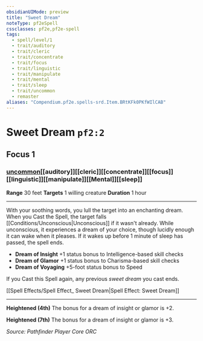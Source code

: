 ```yaml
---
obsidianUIMode: preview
title: "Sweet Dream"
noteType: pf2eSpell
cssclasses: pf2e,pf2e-spell
tags:
  - spell/level/1
  - trait/auditory
  - trait/cleric
  - trait/concentrate
  - trait/focus
  - trait/linguistic
  - trait/manipulate
  - trait/mental
  - trait/sleep
  - trait/uncommon
  - remaster
aliases: "Compendium.pf2e.spells-srd.Item.BRtKFk0PKfWIlCAB" 
---
```

# Sweet Dream  `pf2:2`  
## Focus 1
### [uncommon](uncommon "Uncommon Rarity Trait")[[auditory]][[cleric]][[concentrate]][[focus]][[linguistic]][[manipulate]][[Mental]][[sleep]]

**Range** 30 feet
**Targets** 1 willing creature
**Duration** 1 hour
* * * 
With your soothing words, you lull the target into an enchanting dream. When you Cast the Spell, the target falls [[Conditions/Unconscious|Unconscious]] if it wasn't already. While unconscious, it experiences a dream of your choice, though lucidly enough it can wake when it pleases. If it wakes up before 1 minute of sleep has passed, the spell ends.

*   **Dream of Insight** +1 status bonus to Intelligence-based skill checks
*   **Dream of Glamor** +1 status bonus to Charisma-based skill checks
*   **Dream of Voyaging** +5-foot status bonus to Speed

If you Cast this Spell again, any previous _sweet dream_ you cast ends.

[[Spell Effects/Spell Effect_ Sweet Dream|Spell Effect: Sweet Dream]]

* * *

**Heightened (4th)** The bonus for a dream of insight or glamor is +2.

**Heightened (7th)** The bonus for a dream of insight or glamor is +3.

*Source: Pathfinder Player Core*
*ORC*